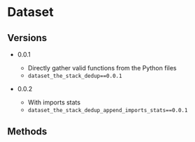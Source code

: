 # Dataset

## Versions

- 0.0.1
  - Directly gather valid functions from the Python files
  - `dataset_the_stack_dedup==0.0.1`

- 0.0.2
  - With imports stats
  - `dataset_the_stack_dedup_append_imports_stats==0.0.1`

## Methods
